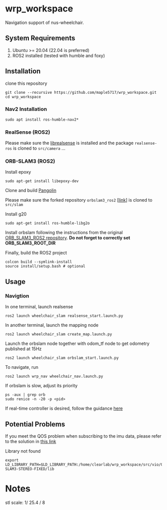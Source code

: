 # wrp_workspace #
Navigation support of nus-wheelchair. 

## System Requirements ##
1. Ubuntu >= 20.04 (22.04 is preferred)
2. ROS2 installed (tested with humble and foxy)

<!-- ROS1 installed (tested with noetic)

ros1_bridge (correct version) installed (see [this link](https://github.com/ros2/ros1_bridge)) -->

## Installation ##
clone this repository 
```
git clone --recursive https://github.com/maple5717/wrp_workspace.git
cd wrp_workspace 
```
### Nav2 Installation ###
<!-- Please refer to the [installation guide](https://docs.nav2.org/getting_started/index.html) -->
```
sudo apt install ros-humble-nav2*
```
<!-- sudo apt install ros-humble-nav2-bringup
sudo apt install ros-humble-cartographer
sudo apt install ros-humble-cartographer-ros -->

<!-- install Cartographer using [this link](https://ros2-industrial-workshop.readthedocs.io/en/latest/_source/navigation/ROS2-Cartographer.html) -->


### RealSense (ROS2) ###
Please make sure the [librealsense](https://github.com/IntelRealSense/librealsense) is installed and the package ```realsense-ros``` is cloned to ```src/camera```
...

<!-- ### gmapping (ROS1) ###
```
sudo apt install ros-noetic-gmapping
``` -->

<!-- ### VIO (ROS1) ###
In this project, we use the HKUST VINS-Mono VIO. Please follow the guidance in this [forked repository](https://github.com/maple5717/VINS-Mono) to build up the dependencies.  -->

### ORB-SLAM3 (ROS2) ###
 Install epoxy
```
sudo apt-get install libepoxy-dev
```
Clone and build [Pangolin](https://github.com/stevenlovegrove/Pangolin)


Please make sure the forked repository ```orbslam3_ros2```  [[link](github.com/maple5717/orbslam3_ros2)] is cloned to ```src/slam```

Install g20
```
sudo apt-get install ros-humble-libg2o
```
Install orbslam following the instructions from the original [ORB_SLAM3_ROS2 repository](github.com/zang09/ORB_SLAM3_ROS2). **Do not forget to correctly set ORB_SLAM3_ROOT_DIR**



Finally, build the ROS2 project 
```
colcon build --symlink-install
source install/setup.bash # optional
```

<!-- Build the ROS1 project 
```
cd ros1_ws
catkin build
source devel/setup.bash # optional
``` -->


## Usage ##
<!-- ### Camera intrinsics setup ###
<!-- Please set up the camera intrinsics in ```src/slam/wheelchair_slam/config/RealSense_D435i.yaml``` -->
<!-- Set up the intrinsics file in ```ros1_ws/src/VINS-Mono/config/realsense``` -->


### Navigtion ###
In one terminal, launch realsense
<!-- ```
ros2 launch realsense2_camera rs_launch.py   unite_imu_method:=2 align_depth.enable:=true enable_accel:=true enable_gyro:=true 
``` -->
```
ros2 launch wheelchair_slam realsense_start.launch.py
```
In another terminal, launch the mapping node
```
ros2 launch wheelchair_slam create_map.launch.py
```
Launch the orbslam node together with odom_tf node to get odometry published at 15Hz
```
ros2 launch wheelchair_slam orbslam_start.launch.py
```
To navigate, run
```
ros2 launch wrp_nav wheelchair_nav.launch.py 
```

If orbslam is slow, adjust its priority
```
ps -aux | grep orb
sudo renice -n -20 -p <pid>
```

If real-time controller is desired, follow the guidance [here](https://docs.nav2.org/configuration/packages/configuring-controller-server.html#parameters)

<!-- ### ROS1 nodes ###
In one terminal, start the ros1 bridge 
```
ros2 run ros1_bridge dynamic_bridge 
```

THen go to the ros1_ws
```
cd ros1_ws
```
Open another two terminals, run the VIO and gmapping node: 
```
roslaunch vins_estimator realsense_color.launch # make sure the realsense configuration file is set up correctly before running thie node! 
roslaunch mapping gmapping.launch
```

To save the map, run 
```
ros2 run nav2_map_server map_saver_cli -t /map -f ssi --ros-args -p save_map_timeout:=100
```

### Record Topics (ROS1) ###
```
rosbag record -O test_d435i /camera/camera/color/image_raw /camera/camera/aligned_depth_to_color/image_raw  /vins_estimator/odometry 
```
rosbag record -O test_hector_d435i /camera/camera/color/image_raw /camera/camera/aligned_depth_to_color/image_raw /tf /tf_static -->

## Potential Problems ##
If you meet the QOS problem when subscribing to the imu data, please refer to the solution in [this link](https://github.com/IntelRealSense/realsense-ros/issues/3033#issuecomment-1983139591)

Library not found
```
export LD_LIBRARY_PATH=$LD_LIBRARY_PATH:/home/clearlab/wrp_workspace/src/vio/ORB-SLAM3-STEREO-FIXED/lib
```



# Notes #
stl scale: 1/ 25.4 / 8
<!-- add moveit_config.move_group_capabilities = {"capabilities": "move_group/ExecuteTaskSolutionCapability"} to config files -->
<!-- todo: 
1. try to run mapping and filtering in ros1 -->
